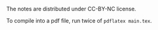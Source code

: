The notes are distributed under CC-BY-NC license.

To compile into a pdf file, run twice of `pdflatex main.tex`.
